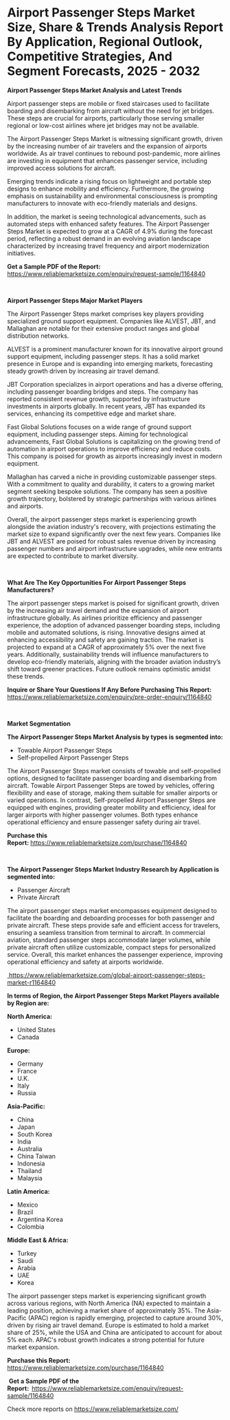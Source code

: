 <p><h1>Airport Passenger Steps Market Size, Share & Trends Analysis Report By Application, Regional Outlook, Competitive Strategies, And Segment Forecasts, 2025 - 2032</h1></p><p><strong>Airport Passenger Steps Market Analysis and Latest Trends</strong></p>
<p><p>Airport passenger steps are mobile or fixed staircases used to facilitate boarding and disembarking from aircraft without the need for jet bridges. These steps are crucial for airports, particularly those serving smaller regional or low-cost airlines where jet bridges may not be available. </p><p>The Airport Passenger Steps Market is witnessing significant growth, driven by the increasing number of air travelers and the expansion of airports worldwide. As air travel continues to rebound post-pandemic, more airlines are investing in equipment that enhances passenger service, including improved access solutions for aircraft. </p><p>Emerging trends indicate a rising focus on lightweight and portable step designs to enhance mobility and efficiency. Furthermore, the growing emphasis on sustainability and environmental consciousness is prompting manufacturers to innovate with eco-friendly materials and designs. </p><p>In addition, the market is seeing technological advancements, such as automated steps with enhanced safety features. The Airport Passenger Steps Market is expected to grow at a CAGR of 4.9% during the forecast period, reflecting a robust demand in an evolving aviation landscape characterized by increasing travel frequency and airport modernization initiatives.</p></p>
<p><strong>Get a Sample PDF of the Report:&nbsp;</strong> <a href="https://www.reliablemarketsize.com/enquiry/request-sample/1164840?utm_campaign=2528&utm_medium=2&utm_source=Github&utm_content=ia&utm_term=30032025&utm_id=airport-passenger-steps">https://www.reliablemarketsize.com/enquiry/request-sample/1164840</a></p>
<p>&nbsp;</p>
<p><strong>Airport Passenger Steps Major Market Players</strong></p>
<p><p>The Airport Passenger Steps market comprises key players providing specialized ground support equipment. Companies like ALVEST, JBT, and Mallaghan are notable for their extensive product ranges and global distribution networks.</p><p>ALVEST is a prominent manufacturer known for its innovative airport ground support equipment, including passenger steps. It has a solid market presence in Europe and is expanding into emerging markets, forecasting steady growth driven by increasing air travel demand.</p><p>JBT Corporation specializes in airport operations and has a diverse offering, including passenger boarding bridges and steps. The company has reported consistent revenue growth, supported by infrastructure investments in airports globally. In recent years, JBT has expanded its services, enhancing its competitive edge and market share.</p><p>Fast Global Solutions focuses on a wide range of ground support equipment, including passenger steps. Aiming for technological advancements, Fast Global Solutions is capitalizing on the growing trend of automation in airport operations to improve efficiency and reduce costs. This company is poised for growth as airports increasingly invest in modern equipment.</p><p>Mallaghan has carved a niche in providing customizable passenger steps. With a commitment to quality and durability, it caters to a growing market segment seeking bespoke solutions. The company has seen a positive growth trajectory, bolstered by strategic partnerships with various airlines and airports.</p><p>Overall, the airport passenger steps market is experiencing growth alongside the aviation industry's recovery, with projections estimating the market size to expand significantly over the next few years. Companies like JBT and ALVEST are poised for robust sales revenue driven by increasing passenger numbers and airport infrastructure upgrades, while new entrants are expected to contribute to market diversity.</p></p>
<p>&nbsp;</p>
<p><strong>What Are The Key Opportunities For Airport Passenger Steps Manufacturers?</strong></p>
<p><p>The airport passenger steps market is poised for significant growth, driven by the increasing air travel demand and the expansion of airport infrastructure globally. As airlines prioritize efficiency and passenger experience, the adoption of advanced passenger boarding steps, including mobile and automated solutions, is rising. Innovative designs aimed at enhancing accessibility and safety are gaining traction. The market is projected to expand at a CAGR of approximately 5% over the next five years. Additionally, sustainability trends will influence manufacturers to develop eco-friendly materials, aligning with the broader aviation industry’s shift toward greener practices. Future outlook remains optimistic amidst these trends.</p></p>
<p><strong>Inquire or Share Your Questions If Any Before Purchasing This Report:</strong> <a href="https://www.reliablemarketsize.com/enquiry/pre-order-enquiry/1164840?utm_campaign=2528&utm_medium=2&utm_source=Github&utm_content=ia&utm_term=30032025&utm_id=airport-passenger-steps">https://www.reliablemarketsize.com/enquiry/pre-order-enquiry/1164840</a></p>
<p>&nbsp;</p>
<p><strong>Market Segmentation</strong></p>
<p><strong>The Airport Passenger Steps Market Analysis by types is segmented into:</strong></p>
<p><ul><li>Towable Airport Passenger Steps</li><li>Self-propelled Airport Passenger Steps</li></ul></p>
<p><p>The Airport Passenger Steps market consists of towable and self-propelled options, designed to facilitate passenger boarding and disembarking from aircraft. Towable Airport Passenger Steps are towed by vehicles, offering flexibility and ease of storage, making them suitable for smaller airports or varied operations. In contrast, Self-propelled Airport Passenger Steps are equipped with engines, providing greater mobility and efficiency, ideal for larger airports with higher passenger volumes. Both types enhance operational efficiency and ensure passenger safety during air travel.</p></p>
<p><strong>Purchase this Report:&nbsp;</strong><a href="https://www.reliablemarketsize.com/purchase/1164840?utm_campaign=2528&utm_medium=2&utm_source=Github&utm_content=ia&utm_term=30032025&utm_id=airport-passenger-steps">https://www.reliablemarketsize.com/purchase/1164840</a></p>
<p>&nbsp;</p>
<p><strong>The Airport Passenger Steps Market Industry Research by Application is segmented into:</strong></p>
<p><ul><li>Passenger Aircraft</li><li>Private Aircraft</li></ul></p>
<p><p>The airport passenger steps market encompasses equipment designed to facilitate the boarding and deboarding processes for both passenger and private aircraft. These steps provide safe and efficient access for travelers, ensuring a seamless transition from terminal to aircraft. In commercial aviation, standard passenger steps accommodate larger volumes, while private aircraft often utilize customizable, compact steps for personalized service. Overall, this market enhances the passenger experience, improving operational efficiency and safety at airports worldwide.</p></p>
<p><a href="https://www.reliablemarketsize.com/global-airport-passenger-steps-market-r1164840?utm_campaign=2528&utm_medium=2&utm_source=Github&utm_content=ia&utm_term=30032025&utm_id=airport-passenger-steps">&nbsp;https://www.reliablemarketsize.com/global-airport-passenger-steps-market-r1164840</a></p>
<p><strong>In terms of Region, the Airport Passenger Steps Market Players available by Region are:</strong></p>
<p>
    <p> <strong> North America: </strong>
        <ul>
            <li>United States</li>
            <li>Canada</li>
        </ul>
        </p> 
    <p> <strong> Europe: </strong>
        <ul>
            <li>Germany</li>
            <li>France</li>
            <li>U.K.</li>
            <li>Italy</li>
            <li>Russia</li>
        </ul>
        </p> 
    <p> <strong> Asia-Pacific: </strong>
        <ul>
            <li>China</li>
            <li>Japan</li>
            <li>South Korea</li>
            <li>India</li>
            <li>Australia</li>
            <li>China Taiwan</li>
            <li>Indonesia</li>
            <li>Thailand</li>
            <li>Malaysia</li>
        </ul>
        </p> 
    <p> <strong> Latin America: </strong>
        <ul>
            <li>Mexico</li>
            <li>Brazil</li>
            <li>Argentina Korea</li>
            <li>Colombia</li>
        </ul>
        </p> 
    <p> <strong> Middle East & Africa: </strong>
        <ul>
            <li>Turkey</li>
            <li>Saudi</li>
            <li>Arabia</li>
            <li>UAE</li>
            <li>Korea</li>
        </ul>
    </p>
    </p>
<p><p>The airport passenger steps market is experiencing significant growth across various regions, with North America (NA) expected to maintain a leading position, achieving a market share of approximately 35%. The Asia-Pacific (APAC) region is rapidly emerging, projected to capture around 30%, driven by rising air travel demand. Europe is estimated to hold a market share of 25%, while the USA and China are anticipated to account for about 5% each. APAC's robust growth indicates a strong potential for future market expansion.</p></p>
<p><strong>Purchase this Report: </strong><a href="https://www.reliablemarketsize.com/purchase/1164840?utm_campaign=2528&utm_medium=2&utm_source=Github&utm_content=ia&utm_term=30032025&utm_id=airport-passenger-steps">https://www.reliablemarketsize.com/purchase/1164840</a></p>
<p>&nbsp;<strong>Get a Sample PDF of the Report:&nbsp;&nbsp;</strong><a href="https://www.reliablemarketsize.com/enquiry/request-sample/1164840?utm_campaign=2528&utm_medium=2&utm_source=Github&utm_content=ia&utm_term=30032025&utm_id=airport-passenger-steps">https://www.reliablemarketsize.com/enquiry/request-sample/1164840</a></p>
<p><strong></strong></p>
<p>Check more reports on <a href="https://www.reliablemarketsize.com/?utm_campaign=2528&utm_medium=2&utm_source=Github&utm_content=ia&utm_term=30032025&utm_id=airport-passenger-steps">https://www.reliablemarketsize.com/</a></p>